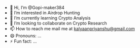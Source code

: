 - 👋 Hi, I’m @Gopi-maker384
- 👀 I’m interested in Airdrop Hunting
- 🌱 I’m currently learning Crypto Analysis
- 💞️ I’m looking to collaborate on Crypto Research
- 📫 How to reach me mail me at kalyaanpriyanshu@gmail.com
- 😄 Pronouns: ...
- ⚡ Fun fact: ...

<!---
Gopi-maker384/Gopi-maker384 is a ✨ special ✨ repository because its `README.md` (this file) appears on your GitHub profile.
You can click the Preview link to take a look at your changes.
--->

